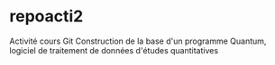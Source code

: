 # repoacti2
Activité cours Git
Construction de la base d'un programme Quantum, logiciel de traitement de données d'études quantitatives
